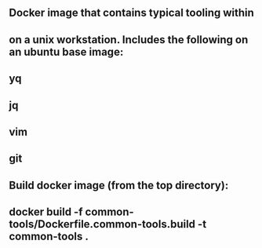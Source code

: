 ##  Docker image that contains typical tooling within
##  on a unix workstation.  Includes the following on an ubuntu base image:
##  yq
##  jq
##  vim
##  git
##
##  Build docker image (from the top directory):
##    docker build -f common-tools/Dockerfile.common-tools.build -t common-tools .
##
